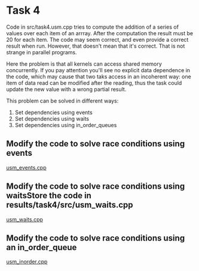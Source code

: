 
# Task 4
Code in src/task4.usm.cpp tries to compute the addition of a series of values over each item of an arrray. After the 
computation the result must be 20 for each item. The code may seem correct, and even provide a correct result when run.
However, that doesn't mean that it's correct. That is not strange in parallel programs.

Here the problem is that all kernels can access shared memory concurrently. If you pay attention you'll see no explicit
data dependence in the code, which may cause that two taks access in an incoherent way: one item of data read can be modified
after the reading, thus the task could update the new value with a wrong partial result.

This problem can be solved in different ways:
1. Set dependencies using events
2. Set dependencies using waits
3. Set dependencies using in_order_queues

## Modify the code to solve race conditions using events
[usm_events.cpp](src/usm_events.cpp)
## Modify the code to solve race conditions using waits**Store the code in results/task4/src/usm_waits.cpp**
[usm_waits.cpp](src/usm_waits.cpp)
## Modify the code to solve race conditions using an in_order_queue
[usm_inorder.cpp](src/usm_inorder.cpp)
